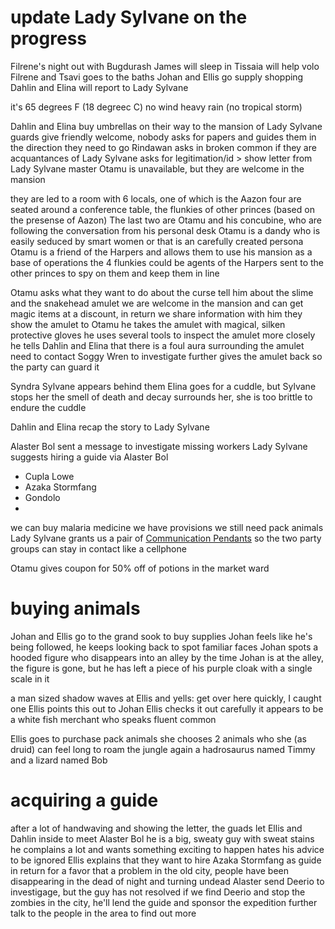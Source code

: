 # update Lady Sylvane on the progress
Filrene's night out with Bugdurash
James will sleep in
Tissaia will help volo
Filrene and Tsavi goes to the baths
Johan and Ellis go supply shopping
Dahlin and Elina will report to Lady Sylvane

it's 65 degrees F (18 degreec C)
no wind
heavy rain (no tropical storm)

Dahlin and Elina buy umbrellas on their way to the mansion of Lady Sylvane
guards give friendly welcome, nobody asks for papers and guides them in the direction they need to go
Rindawan asks in broken common if they are acquantances of Lady Sylvane
asks for legitimation/id > show letter from Lady Sylvane
master Otamu is unavailable, but they are welcome in the mansion

they are led to a room with 6 locals, one of which is the Aazon
four are seated around a conference table, the flunkies of other princes (based on the presense of Aazon)
The last two are Otamu and his concubine, who are following the conversation from his personal desk
Otamu is a dandy who is easily seduced by smart women or that is an carefully created persona
Otamu is a friend of the Harpers and allows them to use his mansion as a base of operations
the 4 flunkies could be agents of the Harpers sent to the other princes to spy on them and keep them in line

Otamu asks what they want to do about the curse
tell him about the slime and the snakehead amulet
we are welcome in the mansion and can get magic items at a discount, in return we share information with him
they show the amulet to Otamu
he takes the amulet with magical, silken protective gloves
he uses several tools to inspect the amulet more closely
he tells Dahlin and Elina that there is a foul aura surrounding the amulet
need to contact Soggy Wren to investigate further
gives the amulet back so the party can guard it

Syndra Sylvane appears behind them
Elina goes for a cuddle, but Sylvane stops her
the smell of death and decay surrounds her, she is too brittle to endure the cuddle

Dahlin and Elina recap the story to Lady Sylvane

Alaster Bol sent a message to investigate missing workers
Lady Sylvane suggests hiring a guide via Alaster Bol
- Cupla Lowe
- Azaka Stormfang
- Gondolo
- 
we can buy malaria medicine
we have provisions
we still need pack animals
Lady Sylvane grants us a pair of [Communication Pendants](https://2e.aonprd.com/Equipment.aspx?ID=1463) so the two party groups can stay in contact like a cellphone

Otamu gives coupon for 50% off of potions in the market ward

# buying animals
Johan and Ellis go to the grand sook to buy supplies
Johan feels like he's being followed, he keeps looking back to spot familiar faces
Johan spots a hooded figure who disappears into an alley
by the time Johan is at the alley, the figure is gone, but he has left a piece of his purple cloak with a single scale in it

a man sized shadow waves at Ellis and yells: get over here quickly, I caught one
Ellis points this out to Johan
Ellis checks it out carefully
it appears to be a white fish merchant who speaks fluent common

Ellis goes to purchase pack animals
she chooses 2 animals who she (as druid) can feel long to roam the jungle again
a hadrosaurus named Timmy and a lizard named Bob

# acquiring a guide
after a lot of handwaving and showing the letter, the guads let Ellis and Dahlin inside to meet Alaster Bol
he is a big, sweaty guy with sweat stains
he complains a lot and wants something exciting to happen
hates his advice to be ignored
Ellis explains that they want to hire Azaka Stormfang as guide in return for a favor that a problem 
in the old city, people have been disappearing in the dead of night and turning undead
Alaster send Deerio to investigage, but the guy has not resolved
if we find Deerio and stop the zombies in the city, he'll lend the guide and sponsor the expedition further
talk to the people in the area to find out more
